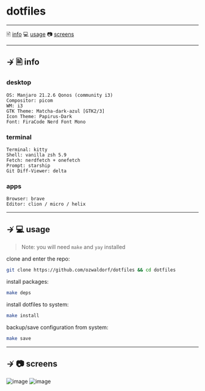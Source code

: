 # dotfiles

---

🖹 [info](#--info)
💻 [usage](#--usage) 
📷 [screens](#--screens)

---

## ↛ 🖹 info

### desktop

```
OS: Manjaro 21.2.6 Qonos (community i3)
Compositor: picom
WM: i3
GTK Theme: Matcha-dark-azul [GTK2/3]
Icon Theme: Papirus-Dark
Font: FiraCode Nerd Font Mono
```

### terminal
```
Terminal: kitty
Shell: vanilla zsh 5.9
Fetch: nerdfetch + onefetch
Prompt: starship
Git Diff-Viewer: delta
```

### apps
```
Browser: brave
Editor: clion / micro / helix
```

---

## ↛ 💻 usage

> Note: you will need `make` and `yay` installed

clone and enter the repo:

```sh
git clone https://github.com/ozwaldorf/dotfiles && cd dotfiles
```

install packages:
```sh
make deps
```

install dotfiles to system:

```sh
make install
```

backup/save configuration from system:

```sh
make save
```

---

## ↛ 📷 screens

![image](https://user-images.githubusercontent.com/8976745/211140304-826de384-d901-4368-8c63-dc44a5d3ea9b.png)
![image](https://user-images.githubusercontent.com/8976745/211141026-f4bf4129-604f-4826-9469-799764e66df0.png)
